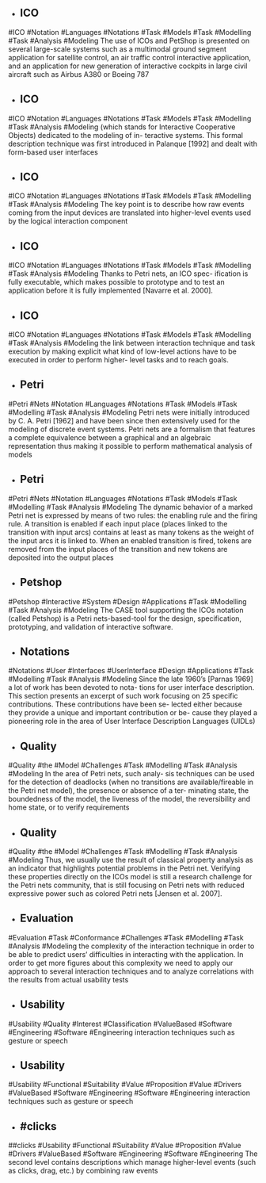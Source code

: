 - ## ICO
#ICO #Notation #Languages #Notations  #Task #Models #Task #Modelling #Task #Analysis  #Modeling 
The use of ICOs and PetShop is presented on several large-scale systems such as a multimodal ground segment application for satellite control, an air traffic control interactive application, and an application for new generation of interactive cockpits in large civil aircraft such as Airbus A380 or Boeing 787

- ## ICO
#ICO #Notation #Languages #Notations  #Task #Models #Task #Modelling #Task #Analysis  #Modeling 
(which stands for Interactive Cooperative Objects) dedicated to the modeling of in- teractive systems. This formal description technique was first introduced in Palanque [1992] and dealt with form-based user interfaces

- ## ICO
#ICO #Notation #Languages #Notations  #Task #Models #Task #Modelling #Task #Analysis  #Modeling 
The key point is to describe how raw events coming from the input devices are translated into higher-level events used by the logical interaction component

- ## ICO
#ICO #Notation #Languages #Notations  #Task #Models #Task #Modelling #Task #Analysis  #Modeling 
Thanks to Petri nets, an ICO spec- ification is fully executable, which makes possible to prototype and to test an application before it is fully implemented [Navarre et al. 2000].

- ## ICO
#ICO #Notation #Languages #Notations  #Task #Models #Task #Modelling #Task #Analysis  #Modeling 
the link between interaction technique and task execution by making explicit what kind of low-level actions have to be executed in order to perform higher- level tasks and to reach goals.

- ## Petri
#Petri #Nets #Notation #Languages #Notations  #Task #Models #Task #Modelling #Task #Analysis  #Modeling 
Petri nets were initially introduced by C. A. Petri [1962] and have been since then extensively used for the modeling of discrete event systems. Petri nets are a formalism that features a complete equivalence between a graphical and an algebraic representation thus making it possible to perform mathematical analysis of models

- ## Petri
#Petri #Nets #Notation #Languages #Notations  #Task #Models #Task #Modelling #Task #Analysis  #Modeling 
The dynamic behavior of a marked Petri net is expressed by means of two rules: the enabling rule and the firing rule. A transition is enabled if each input place (places linked to the transition with input arcs) contains at least as many tokens as the weight of the input arcs it is linked to. When an enabled transition is fired, tokens are removed from the input places of the transition and new tokens are deposited into the output places

- ## Petshop
#Petshop #Interactive #System #Design #Applications #Task #Modelling #Task #Analysis  #Modeling 
The CASE tool supporting the ICOs notation (called Petshop) is a Petri nets-based-tool for the design, specification, prototyping, and validation of interactive software.

- ## Notations
#Notations  #User #Interfaces #UserInterface #Design #Applications #Task #Modelling #Task #Analysis  #Modeling 
Since the late 1960’s [Parnas 1969] a lot of work has been devoted to nota- tions for user interface description. This section presents an excerpt of such work focusing on 25 specific contributions. These contributions have been se- lected either because they provide a unique and important contribution or be- cause they played a pioneering role in the area of User Interface Description Languages (UIDLs)

- ## Quality
#Quality  #the #Model #Challenges #Task #Modelling #Task #Analysis  #Modeling 
In the area of Petri nets, such analy- sis techniques can be used for the detection of deadlocks (when no transitions are available/fireable in the Petri net model), the presence or absence of a ter- minating state, the boundedness of the model, the liveness of the model, the reversibility and home state, or to verify requirements

- ## Quality
#Quality  #the #Model #Challenges #Task #Modelling #Task #Analysis  #Modeling 
Thus, we usually use the result of classical property analysis as an indicator that highlights potential problems in the Petri net. Verifying these properties directly on the ICOs model is still a research challenge for the Petri nets community, that is still focusing on Petri nets with reduced expressive power such as colored Petri nets [Jensen et al. 2007].

- ## Evaluation
#Evaluation  #Task #Conformance #Challenges #Task #Modelling #Task #Analysis  #Modeling 
the complexity of the interaction technique in order to be able to predict users’ difficulties in interacting with the application. In order to get more figures about this complexity we need to apply our approach to several interaction techniques and to analyze correlations with the results from actual usability tests

- ## Usability
#Usability #Quality #Interest #Classification #ValueBased #Software #Engineering #Software #Engineering 
interaction techniques such as gesture or speech

- ## Usability
#Usability #Functional #Suitability #Value #Proposition #Value #Drivers #ValueBased #Software #Engineering #Software #Engineering 
interaction techniques such as gesture or speech

- ## #clicks
##clicks #Usability #Functional #Suitability #Value #Proposition #Value #Drivers #ValueBased #Software #Engineering #Software #Engineering 
The second level contains descriptions which manage higher-level events (such as clicks, drag, etc.) by combining raw events

